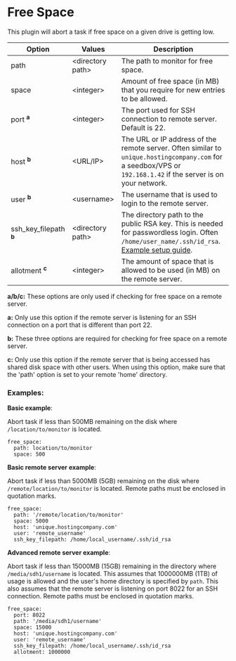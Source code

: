 # Free Space
This plugin will abort a task if free space on a given drive is getting low.


| **Option** |     **Values** | **Description** |
| --- | ------- | --- |
| path | \<directory path> | The path to monitor for free space. |
| space | \<integer> | Amount of free space (in MB) that you require for new entries to be allowed. |
| port <sup>**a**</sup> | \<integer> | The port used for SSH connection to remote server. Default is 22. |
| host <sup>**b**</sup> | \<URL/IP>| The URL or IP address of the remote server. Often similar to `unique.hostingcompany.com` for a seedbox/VPS or `192.168.1.42` if the server is on your network.|
| user <sup>**b**</sup> | \<username> | The username that is used to login to the remote server.|
| ssh_key_filepath <sup>**b**</sup> | \<directory path> | The directory path to the public RSA key. This is needed for passwordless login. Often `/home/user_name/.ssh/id_rsa`. [Example setup guide](https://www.tecmint.com/ssh-passwordless-login-using-ssh-keygen-in-5-easy-steps/).|
| allotment <sup>**c**</sup> | \<integer> | The amount of space that is allowed to be used (in MB) on the remote server. |

**a/b/c:** These options are only used if checking for free space on a remote server.

**a:** Only use this option if the remote server is listening for an SSH connection on a port that is different than port 22.

**b:** These three options are required for checking for free space on a remote server.

**c:** Only use this option if the remote server that is being accessed has shared disk space with other users. When using this option, make sure that the 'path' option is set to your remote 'home' directory.

### Examples:

**Basic example**:

Abort task if less than 500MB remaining on the disk where `/location/to/monitor` is located.

```
free_space:
  path: location/to/monitor
  space: 500
```
**Basic remote server example**:

Abort task if less than 5000MB (5GB) remaining on the disk where `/remote/location/to/monitor` is located. Remote paths must be enclosed in quotation marks. 

```
free_space:
  path: '/remote/location/to/monitor'
  space: 5000
  host: 'unique.hostingcompany.com'
  user: 'remote_username'
  ssh_key_filepath: /home/local_username/.ssh/id_rsa
```

**Advanced remote server example**:

Abort task if less than 15000MB (15GB) remaining in the directory where `/media/sdh1/username` is located. This assumes that 1000000MB (1TB) of usage is allowed and the user's home directory is specified by `path`. This also assumes that the remote server is listening on port 8022 for an SSH connection. Remote paths must be enclosed in quotation marks. 

```
free_space:
  port: 8022
  path: '/media/sdh1/username'
  space: 15000
  host: 'unique.hostingcompany.com'
  user: 'remote_username'
  ssh_key_filepath: /home/local_username/.ssh/id_rsa
  allotment: 1000000
```
